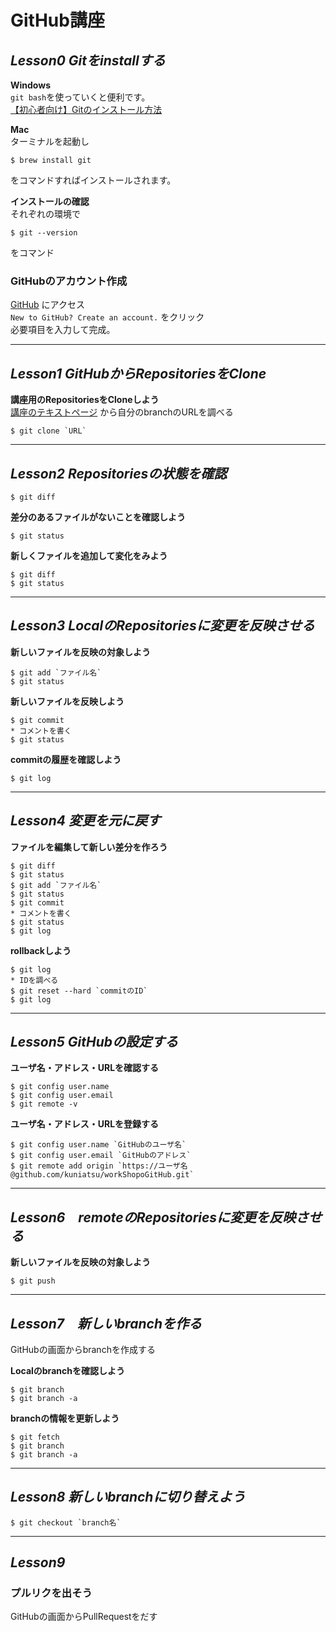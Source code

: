 # GitHub講座


## *Lesson0 Gitをinstallする*  

**Windows**  
`git bash`を使っていくと便利です。  
[【初心者向け】Gitのインストール方法](https://eng-entrance.com/git-install)  


**Mac**  
ターミナルを起動し
```
$ brew install git
```
をコマンドすればインストールされます。


**インストールの確認**  
それぞれの環境で
```
$ git --version
```
をコマンド





### **GitHubのアカウント作成**  
[GitHub](https://github.com/login)   にアクセス  
`New to GitHub? Create an account.` をクリック   
必要項目を入力して完成。   

---


## *Lesson1 GitHubからRepositoriesをClone*  

**講座用のRepositoriesをCloneしよう**  
[講座のテキストページ](https://github.com/kuniatsu/workShop) から自分のbranchのURLを調べる
```
$ git clone `URL`
```


---


## *Lesson2 Repositoriesの状態を確認*  

```
$ git diff
```

**差分のあるファイルがないことを確認しよう**  
```
$ git status
```

**新しくファイルを追加して変化をみよう**  
```
$ git diff
$ git status
```


---


## *Lesson3 LocalのRepositoriesに変更を反映させる*  

**新しいファイルを反映の対象しよう**  
```
$ git add `ファイル名`
$ git status
```

**新しいファイルを反映しよう**  
```
$ git commit
* コメントを書く
$ git status
```


**commitの履歴を確認しよう**  
```
$ git log
```


---


## *Lesson4 変更を元に戻す*  

**ファイルを編集して新しい差分を作ろう**  
```
$ git diff
$ git status
$ git add `ファイル名`
$ git status
$ git commit
* コメントを書く
$ git status
$ git log
```

**rollbackしよう**  
```
$ git log
* IDを調べる
$ git reset --hard `commitのID`
$ git log
```



---


## *Lesson5 GitHubの設定する*  

**ユーザ名・アドレス・URLを確認する**  
```
$ git config user.name
$ git config user.email
$ git remote -v
```

**ユーザ名・アドレス・URLを登録する**  
```
$ git config user.name `GitHubのユーザ名`
$ git config user.email `GitHubのアドレス`
$ git remote add origin `https://ユーザ名@github.com/kuniatsu/workShopoGitHub.git`
```

---


## *Lesson6　remoteのRepositoriesに変更を反映させる*  

**新しいファイルを反映の対象しよう**  
```
$ git push
```

---


## *Lesson7　新しいbranchを作る*  

GitHubの画面からbranchを作成する

**Localのbranchを確認しよう**  
```
$ git branch
$ git branch -a
```

**branchの情報を更新しよう**  
```
$ git fetch
$ git branch
$ git branch -a
```



---


## *Lesson8 新しいbranchに切り替えよう*  

```
$ git checkout `branch名`
```


---


## *Lesson9*  

### **プルリクを出そう** 
GitHubの画面からPullRequestをだす


